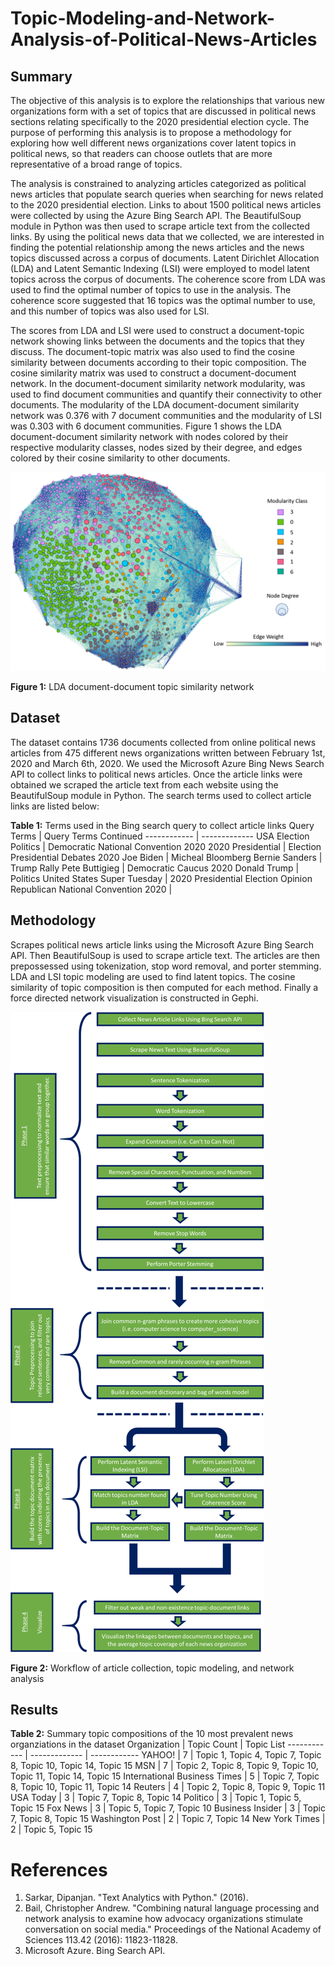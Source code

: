 # Topic-Modeling-and-Network-Analysis-of-Political-News-Articles

## Summary
The objective of this analysis is to explore the relationships that various new organizations form with a set of topics that are discussed in political news sections relating specifically to the 2020 presidential election cycle. The purpose of performing this analysis is to propose a methodology for exploring how well different news organizations cover latent topics in political news, so that readers can choose outlets that are more representative of a broad range of topics.

The analysis is constrained to analyzing articles categorized as political news articles that populate search queries when searching for news related to the 2020 presidential election. Links to about 1500 political news articles were collected by using the Azure Bing Search API. The BeautifulSoup module in Python was then used to scrape article text from the collected links.
By using the political news data that we collected, we are interested in finding the potential relationship among the news articles and the news topics discussed across a corpus of documents. Latent Dirichlet Allocation (LDA) and Latent Semantic Indexing (LSI) were employed to model latent topics across the corpus of documents. The coherence score from LDA was used to find the optimal number of topics to use in the analysis. The coherence score suggested that 16 topics was the optimal number to use, and this number of topics was also used for LSI. 

The scores from LDA and LSI were used to construct a document-topic network showing links between the documents and the topics that they discuss. The document-topic matrix was also used to find the cosine similarity between documents according to their topic composition. The cosine similarity matrix was used to construct a document-document network.
In the document-document similarity network modularity, was used to find document communities and quantify their connectivity to other documents. The modularity of the LDA document-document similarity network was 0.376 with 7 document communities and the modularity of LSI was 0.303 with 6 document communities. Figure 1 shows the LDA document-document similarity network with nodes colored by their respective modularity classes, nodes sized by their degree, and edges colored by their cosine similarity to other documents.


![GitHub Logo](https://github.com/atfranc2/Topic-Modeling-and-Network-Analysis-of-Political-News-Articles/blob/master/LDA%20Network.png)

**Figure 1:** LDA document-document topic similarity network



## Dataset
The dataset contains 1736 documents collected from online political news articles from 475 different news organizations written between February 1st, 2020 and March 6th, 2020.  We used the Microsoft Azure Bing News Search API to collect links to political news articles. Once the article links were obtained we scraped the article text from each website using the BeautifulSoup module in Python. The search terms used to collect article links are listed below: 

**Table 1:** Terms used in the Bing search query to collect article links
Query Terms | Query Terms Continued
------------ | -------------
USA Election Politics | Democratic National Convention 2020 
2020 Presidential | Election Presidential Debates 2020 
Joe Biden | Micheal Bloomberg 
Bernie Sanders | Trump Rally
Pete Buttigieg | Democratic Caucus 2020 
Donald Trump | Politics United States
Super Tuesday | 2020 Presidential Election Opinion
Republican National Convention 2020 | 



## Methodology
Scrapes political news article links using the Microsoft Azure Bing Search API. Then BeautifulSoup  is used to scrape article text. The articles are then prepossessed using tokenization, stop word removal, and porter stemming. LDA and LSI topic modeling are used to find latent topics. The cosine similarity of topic composition is then computed for each method. Finally a force directed network visualization is constructed in Gephi. 

![GitHub Logo](https://github.com/atfranc2/Topic-Modeling-and-Network-Analysis-of-Political-News-Articles/blob/master/Topic%20Modeling%20Work%20Flow.png)

**Figure 2:** Workflow of article collection, topic modeling, and network analysis


## Results

**Table 2:** Summary topic compositions of the 10 most prevalent news organziations in the dataset
Organization | Topic Count |	Topic List
------------ | ------------- | ------------
YAHOO! |	7 |	Topic 1, Topic 4, Topic 7, Topic 8, Topic 10, Topic 14, Topic 15
MSN |	7 |	Topic 2, Topic 8, Topic 9, Topic 10, Topic 11, Topic 14, Topic 15
International Business Times |	5 |	Topic 7, Topic 8, Topic 10, Topic 11, Topic 14
Reuters |	4 |	Topic 2, Topic 8, Topic 9, Topic 11
USA Today |	3 |	Topic 7, Topic 8, Topic 14
Politico |	3 |	Topic 1, Topic 5, Topic 15
Fox News |	3 |	Topic 5, Topic 7, Topic 10
Business Insider |	3 |	Topic 7, Topic 8, Topic 15
Washington Post |	2 |	Topic 7, Topic 14
New York Times |	2 |	Topic 5, Topic 15

# References
1. Sarkar, Dipanjan. "Text Analytics with Python." (2016).
2. Bail, Christopher Andrew. "Combining natural language processing and network analysis to examine how advocacy organizations stimulate conversation on social media." Proceedings of the National Academy of Sciences 113.42 (2016): 11823-11828.
3. Microsoft Azure. Bing Search API. 
